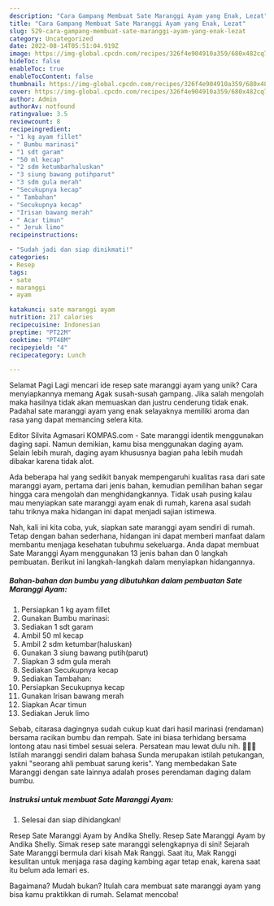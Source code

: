 ```yaml
---
description: "Cara Gampang Membuat Sate Maranggi Ayam yang Enak, Lezat"
title: "Cara Gampang Membuat Sate Maranggi Ayam yang Enak, Lezat"
slug: 529-cara-gampang-membuat-sate-maranggi-ayam-yang-enak-lezat
category: Uncategorized
date: 2022-08-14T05:51:04.919Z
image: https://img-global.cpcdn.com/recipes/326f4e904910a359/680x482cq70/sate-maranggi-ayam-foto-resep-utama.jpg
hideToc: false
enableToc: true
enableTocContent: false
thumbnail: https://img-global.cpcdn.com/recipes/326f4e904910a359/680x482cq70/sate-maranggi-ayam-foto-resep-utama.jpg
cover: https://img-global.cpcdn.com/recipes/326f4e904910a359/680x482cq70/sate-maranggi-ayam-foto-resep-utama.jpg
author: Admin
authorAv: notfound
ratingvalue: 3.5
reviewcount: 8
recipeingredient:
- "1 kg ayam fillet"
- " Bumbu marinasi"
- "1 sdt garam"
- "50 ml kecap"
- "2 sdm ketumbarhaluskan"
- "3 siung bawang putihparut"
- "3 sdm gula merah"
- "Secukupnya kecap"
- " Tambahan"
- "Secukupnya kecap"
- "Irisan bawang merah"
- " Acar timun"
- " Jeruk limo"
recipeinstructions:

- "Sudah jadi dan siap dinikmati!"
categories:
- Resep
tags:
- sate
- maranggi
- ayam

katakunci: sate maranggi ayam 
nutrition: 217 calories
recipecuisine: Indonesian
preptime: "PT22M"
cooktime: "PT48M"
recipeyield: "4"
recipecategory: Lunch

---
```



Selamat Pagi Lagi mencari ide resep sate maranggi ayam yang unik? Cara menyiapkannya memang Agak susah-susah gampang. Jika salah mengolah maka hasilnya tidak akan memuaskan dan justru cenderung tidak enak. Padahal sate maranggi ayam yang enak selayaknya memiliki aroma dan rasa yang dapat memancing selera kita.


Editor Silvita Agmasari KOMPAS.com - Sate maranggi identik menggunakan daging sapi. Namun demikian, kamu bisa menggunakan daging ayam. Selain lebih murah, daging ayam khususnya bagian paha lebih mudah dibakar karena tidak alot.

Ada beberapa hal yang sedikit banyak mempengaruhi kualitas rasa dari sate maranggi ayam, pertama dari jenis bahan, kemudian pemilihan bahan segar hingga cara mengolah dan menghidangkannya. Tidak usah pusing kalau mau menyiapkan sate maranggi ayam enak di rumah, karena asal sudah tahu triknya maka hidangan ini dapat menjadi sajian istimewa.


Nah, kali ini kita coba, yuk, siapkan sate maranggi ayam sendiri di rumah. Tetap dengan bahan sederhana, hidangan ini dapat memberi manfaat dalam membantu menjaga kesehatan tubuhmu sekeluarga. Anda dapat membuat Sate Maranggi Ayam menggunakan 13 jenis bahan dan 0 langkah pembuatan. Berikut ini langkah-langkah dalam menyiapkan hidangannya.

<!--inarticleads1-->

##### Bahan-bahan dan bumbu yang dibutuhkan dalam pembuatan Sate Maranggi Ayam:

1. Persiapkan 1 kg ayam fillet
1. Gunakan  Bumbu marinasi:
1. Sediakan 1 sdt garam
1. Ambil 50 ml kecap
1. Ambil 2 sdm ketumbar(haluskan)
1. Gunakan 3 siung bawang putih(parut)
1. Siapkan 3 sdm gula merah
1. Sediakan Secukupnya kecap
1. Sediakan  Tambahan:
1. Persiapkan Secukupnya kecap
1. Gunakan Irisan bawang merah
1. Siapkan  Acar timun
1. Sediakan  Jeruk limo


Sebab, citarasa dagingnya sudah cukup kuat dari hasil marinasi (rendaman) bersama racikan bumbu dan rempah. Sate ini biasa terhidang bersama lontong atau nasi timbel sesuai selera. Persatean mau lewat dulu nih. 🍢🍢🍢 Istilah maranggi sendiri dalam bahasa Sunda merupakan istilah petukangan, yakni &#34;seorang ahli pembuat sarung keris&#34;. Yang membedakan Sate Maranggi dengan sate lainnya adalah proses perendaman daging dalam bumbu. 

<!--inarticleads2-->

##### Instruksi untuk membuat Sate Maranggi Ayam:


1. Selesai dan siap dihidangkan!

Resep Sate Maranggi Ayam by Andika Shelly. Resep Sate Maranggi Ayam by Andika Shelly. Simak resep sate maranggi selengkapnya di sini! Sejarah Sate Maranggi bermula dari kisah Mak Ranggi. Saat itu, Mak Ranggi kesulitan untuk menjaga rasa daging kambing agar tetap enak, karena saat itu belum ada lemari es. 

Bagaimana? Mudah bukan? Itulah cara membuat sate maranggi ayam yang bisa kamu praktikkan di rumah. Selamat mencoba!
